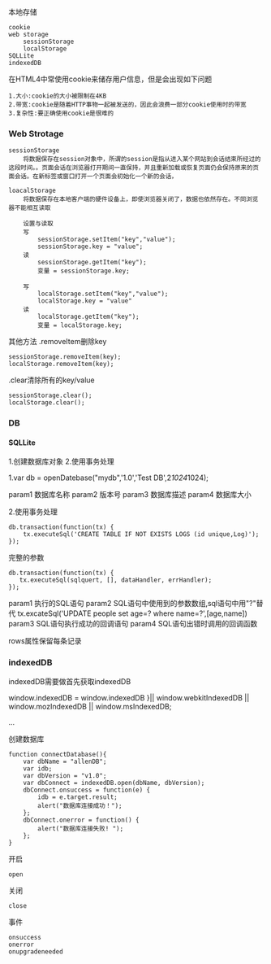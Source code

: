 本地存储

    cookie
    web storage
        sessionStorage
        localStorage
    SQLLite
    indexedDB

在HTML4中常使用cookie来储存用户信息，但是会出现如下问题

    1.大小:cookie的大小被限制在4KB
    2.带宽:cookie是随着HTTP事物一起被发送的，因此会浪费一部分cookie使用时的带宽
    3.复杂性:要正确使用cookie是很难的

### Web Strotage

    sessionStorage
        将数据保存在session对象中，所谓的session是指从进入某个网站到会话结束所经过的这段时间。。页面会话在浏览器打开期间一直保持，并且重新加载或恢复页面仍会保持原来的页面会话。在新标签或窗口打开一个页面会初始化一个新的会话，

    loacalStorage
        将数据保存在本地客户端的硬件设备上，即使浏览器关闭了，数据也依然存在。不同浏览器不能相互读取

        设置与读取
        写
            sessionStorage.setItem("key","value");
            sessionStorage.key = "value";
        读
            sessionStorage.getItem("key");
            变量 = sessionStorage.key;
    
        写
            localStorage.setItem("key","value");
            localStorage.key = "value"
        读
            localStorage.getItem("key");
            变量 = localStorage.key;


其他方法
.removeItem删除key

    sessionStorage.removeItem(key);
    localStorage.removeItem(key);

.clear清除所有的key/value

    sessionStorage.clear();
    localStorage.clear();

### DB

#### SQLLite

1.创建数据库对象
2.使用事务处理

1.var db = openDatebase("mydb",'1.0','Test DB',2*1024*1024);

param1 数据库名称
param2 版本号
param3 数据库描述
param4 数据库大小

2.使用事务处理

```
db.transaction(function(tx) {
    tx.executeSql('CREATE TABLE IF NOT EXISTS LOGS (id unique,Log)'); 
});
```

完整的参数
```
db.transaction(function(tx) {
   tx.executeSql(sqlquert, [], dataHandler, errHandler);
});
```
param1 执行的SQL语句
param2 SQL语句中使用到的参数数组,sql语句中用"?"替代
tx.excateSql('UPDATE people set age=? where name=?',[age,name])
param3 SQL语句执行成功的回调语句
param4 SQL语句出错时调用的回调函数

rows属性保留每条记录


### indexedDB

indexedDB需要做首先获取indexedDB

window.indexedDB = window.indexedDB }|| window.webkitIndexedDB || window.mozIndexedDB || window.msIndexedDB;

...

创建数据库
```
function connectDatabase(){
    var dbName = "allenDB";
    var idb;
    var dbVersion = "v1.0";
    var dbConnect = indexedDB.open(dbName, dbVersion);
    dbConnect.onsuccess = function(e) {
        idb = e.target.result;
        alert("数据库连接成功！");
    };
    dbConnect.onerror = function() {
        alert("数据库连接失败! ");
    };
}
```

开启

    open

关闭

    close

事件
    
    onsuccess
    onerror
    onupgradeneeded
